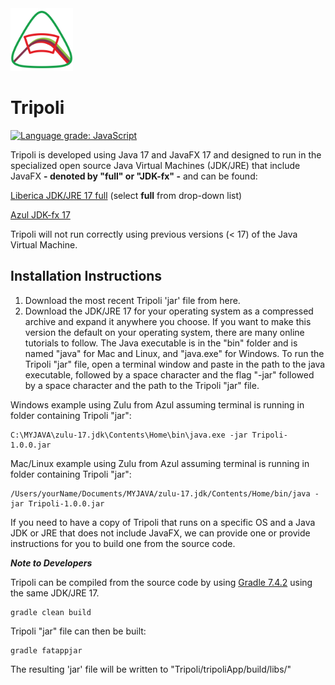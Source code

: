 <img src="https://github.com/CIRDLES/cirdles.github.com/blob/master/assets/icons/TripoliJune2022.png" alt="Tripoli Logo" width="100">

Tripoli
==========

[![Language grade: JavaScript](https://img.shields.io/lgtm/grade/javascript/g/CIRDLES/Tripoli.svg?logo=lgtm&logoWidth=18)](https://lgtm.com/projects/g/CIRDLES/Tripoli/context:javascript)

Tripoli is developed using Java 17 and JavaFX 17 and designed to run in the specialized open source Java Virtual
Machines (JDK/JRE) that include JavaFX **- denoted by "full" or "JDK-fx" -** and can be found:

[Liberica JDK/JRE 17 full](https://bell-sw.com/pages/downloads/#/java-17-lts%20/%20current) (select **full** from drop-down list)

[Azul JDK-fx 17 ](https://www.azul.com/downloads/?package=jdk-fx#download-openjdk)

Tripoli will not run correctly using previous versions (< 17) of the Java Virtual Machine.

Installation Instructions
------------

1) Download the most recent Tripoli 'jar' file from here.
2) Download the JDK/JRE 17 for your operating system as a compressed archive and expand it anywhere you choose. If you
   want to make this version the default on your operating system, there are many online tutorials to follow. The Java
   executable is in the "bin" folder and is named "java"  for Mac and Linux, and "java.exe" for Windows. To run the
   Tripoli "jar" file, open a terminal window and paste in the path to the java executable, followed by a space
   character and the flag "-jar" followed by a space character and the path to the Tripoli "jar" file.

Windows example using Zulu from Azul assuming terminal is running in folder containing Tripoli "jar":

```text
C:\MYJAVA\zulu-17.jdk\Contents\Home\bin\java.exe -jar Tripoli-1.0.0.jar
```

Mac/Linux example using Zulu from Azul assuming terminal is running in folder containing Tripoli "jar":

```text
/Users/yourName/Documents/MYJAVA/zulu-17.jdk/Contents/Home/bin/java -jar Tripoli-1.0.0.jar
```

If you need to have a copy of Tripoli that runs on a specific OS and a Java JDK or JRE that does not include JavaFX, we
can provide one or provide instructions for you to build one from the source code.

***Note to Developers***

Tripoli can be compiled from the source code by using [Gradle 7.4.2](https://gradle.org/releases/) using the same JDK/JRE
17.

```text
gradle clean build 
```

Tripoli "jar" file can then be built:

```text
gradle fatappjar
```

The resulting 'jar' file will be written to "Tripoli/tripoliApp/build/libs/"
